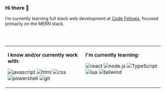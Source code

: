 ### Hi there 👋
I’m currently learning full stack web development at [Code Fellows](https://www.codefellows.org/courses/code-401/advanced-software-development-in-full-stack-javascript/), focused primarily on the MERN stack.

<br/>
<br/>

<table width="100%">
<tbody>
<tr>
<td width="50%" valign="top">

**I know and/or currently work with:**

![javascript](https://img.shields.io/badge/javascript-f7df1e?&style=for-the-badge&logo=javascript&logoColor=black)
![html](https://img.shields.io/badge/html-FF0000?&style=for-the-badge&logo=html5&logoColor=white)
![css](https://img.shields.io/badge/css-007acc?&style=for-the-badge&logo=css3&logoColor=white)
![powershell](https://img.shields.io/badge/powershell-800080?&style=for-the-badge&logo=powershell&logoColor=white)
![git](https://img.shields.io/badge/git-f05032?style=for-the-badge&logo=git&logoColor=white)

</td>

<td width="50%" valign="top">

**I'm currently learning:**
  
![react](https://img.shields.io/badge/react-61dafb?style=for-the-badge&logo=react&logoColor=black)
![node.js](https://img.shields.io/badge/node.js-339933?style=for-the-badge&logo=node.js&logoColor=white)
![TypeScript](https://img.shields.io/badge/typescript-blue?style=for-the-badge&logo=typescript&logoColor=white)
![lua](https://img.shields.io/badge/lua-2c2d72?&style=for-the-badge&logo=lua&logoColor=white)
![tailwind](https://img.shields.io/badge/tailwind-cf649a?style=for-the-badge&logo=tailwindcss&logoColor=white)

</td>
</tr>

</tbody>
</table>

<!--
**KasonBraley/KasonBraley** is a ✨ _special_ ✨ repository because its `README.md` (this file) appears on your GitHub profile.

Here are some ideas to get you started:

- 🔭 I’m currently working on ...
- 🌱 I’m currently learning ...
- 👯 I’m looking to collaborate on ...
- 🤔 I’m looking for help with ...
- 💬 Ask me about ...
- 📫 How to reach me: ...
- 😄 Pronouns: ...
- ⚡ Fun fact: ...
-->
